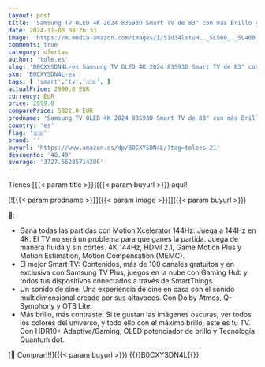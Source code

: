 ```yaml
---
layout: post
title: 'Samsung TV OLED 4K 2024 83S93D Smart TV de 83" con más Brillo y Contraste  un Sonido de Cine con Q-Symphony  el Mejor Smart TV y GANA Todas Las partidas con Motion Xcelerator 144Hz'
date: 2024-11-08 08:26:33
image: 'https://m.media-amazon.com/images/I/51d34lstuHL._SL500_._SL400_.jpg'
comments: true
category: ofertas
author: 'tole.es'
slug: 'B0CXYSDN4L-es Samsung TV OLED 4K 2024 83S93D Smart TV de 83" con más...'
sku: 'B0CXYSDN4L-es'
tags: [ 'smart','tv','🇪🇸', ]
actualPrice: 2999.0 EUR
currency: EUR
price: 2999.0
comparePrice: 5822.0 EUR
prodname: 'Samsung TV OLED 4K 2024 83S93D Smart TV de 83" con más Brillo y Contraste  un Sonido de Cine con Q-Symphony  el Mejor Smart TV y GANA Todas Las partidas con Motion Xcelerator 144Hz'
country: 'es'
flag: '🇪🇸'
brand: ''
buyurl: 'https://www.amazon.es/dp/B0CXYSDN4L/?tag=tolees-21'
descuento: '48.49'
average: '3727.56285714286'
---
```


Tienes [{{< param title >}}]({{< param buyurl >}}) aqui!

[![{{< param prodname >}}]({{< param image >}})]({{< param buyurl >}})

🔎:

- Gana todas las partidas con Motion Xcelerator 144Hz: Juega a 144Hz en 4K. El TV no será un problema para que ganes la partida. Juega de manera fluida y sin cortes. 4K 144Hz, HDMI 2.1, Game Motion Plus y Motion Estimation, Motion Compensation (MEMC).
- El mejor Smart TV: Contenidos, más de 100 canales gratuitos y en exclusiva con Samsung TV Plus, juegos en la nube con Gaming Hub y todos tus dispositivos conectados a través de SmartThings.
- Un sonido de cine: Una experiencia de cine en casa con el sonido multidimensional creado por sus altavoces. Con Dolby Atmos, Q-Symphony y OTS Lite.
- Más brillo, más contraste: Si te gustan las imágenes oscuras, ver todos los colores del universo, y todo ello con el máximo brillo, este es tu TV. Con HDR10+ Adaptive/Gaming, OLED potenciador de brillo y Tecnología Quantum dot.

[🛒 Comprar!!!]({{< param buyurl >}})
{{<world>}}B0CXYSDN4L{{</world>}}
